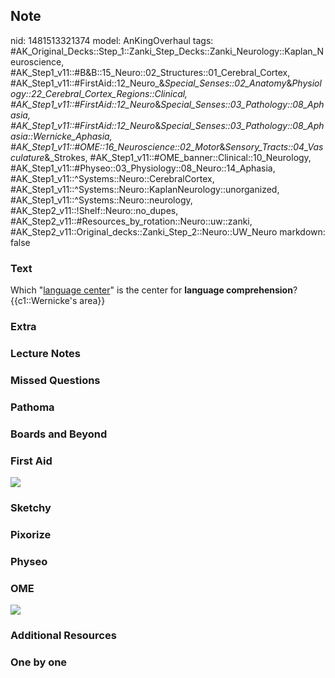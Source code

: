 ## Note
nid: 1481513321374
model: AnKingOverhaul
tags: #AK_Original_Decks::Step_1::Zanki_Step_Decks::Zanki_Neurology::Kaplan_Neuroscience, #AK_Step1_v11::#B&B::15_Neuro::02_Structures::01_Cerebral_Cortex, #AK_Step1_v11::#FirstAid::12_Neuro_&_Special_Senses::02_Anatomy_&_Physiology::22_Cerebral_Cortex_Regions::Clinical, #AK_Step1_v11::#FirstAid::12_Neuro_&_Special_Senses::03_Pathology::08_Aphasia, #AK_Step1_v11::#FirstAid::12_Neuro_&_Special_Senses::03_Pathology::08_Aphasia::Wernicke_Aphasia, #AK_Step1_v11::#OME::16_Neuroscience::02_Motor_&_Sensory_Tracts::04_Vasculature_&_Strokes, #AK_Step1_v11::#OME_banner::Clinical::10_Neurology, #AK_Step1_v11::#Physeo::03_Physiology::08_Neuro::14_Aphasia, #AK_Step1_v11::^Systems::Neuro::CerebralCortex, #AK_Step1_v11::^Systems::Neuro::KaplanNeurology::unorganized, #AK_Step1_v11::^Systems::Neuro::neurology, #AK_Step2_v11::!Shelf::Neuro::no_dupes, #AK_Step2_v11::#Resources_by_rotation::Neuro::uw::zanki, #AK_Step2_v11::Original_decks::Zanki_Step_2::Neuro::UW_Neuro
markdown: false

### Text
<div>
  <div>
    Which "<u>language center</u>" is the center for <b>language
    comprehension</b>?
  </div>
  <div>
    {{c1::Wernicke's area}}
  </div>
</div>

### Extra


### Lecture Notes


### Missed Questions


### Pathoma


### Boards and Beyond


### First Aid
<img src="tmpRbAiwX.png">

### Sketchy


### Pixorize


### Physeo


### OME
<div class="ome-widget">
  <a href=
  "https://onlinemeded.org/spa/neurology?ref=anki"><img src="_OME_AnkiFlashcards_Topic_4.png"></a>
</div>

### Additional Resources


### One by one

